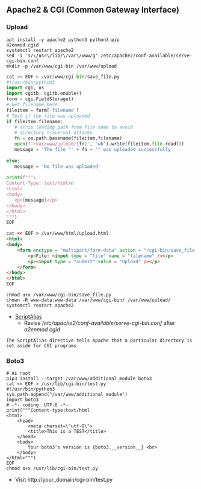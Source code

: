 ## Apache2 & CGI (Common Gateway Interface)
### Upload  
```shell
apt install -y apache2 python3 python3-pip
a2enmod cgid 
systemctl restart apache2
sed -i 's/\/usr\/lib/\/var\/www/g' /etc/apache2/conf-available/serve-cgi-bin.conf
mkdir -p /var/www/cgi-bin /var/www/upload
```
```python
cat << EOF > /var/www/cgi-bin/save_file.py
#!/usr/bin/python3
import cgi, os
import cgitb; cgitb.enable()
form = cgi.FieldStorage()
# Get filename here.
fileitem = form['filename']
# Test if the file was uploaded
if fileitem.filename:
   # strip leading path from file name to avoid
   # directory traversal attacks
   fn = os.path.basename(fileitem.filename)
   open(f'/var/www/upload/{fn}', 'wb').write(fileitem.file.read())
   message = 'The file "' + fn + '" was uploaded successfully'
 
else:
   message = 'No file was uploaded'
 
print(f"""\
Content-Type: text/html\n
<html>
<body>
   <p>{message}</p>
</body>
</html>
""")
EOF
```
```html
cat << EOF > /var/www/html/upload.html
<html>
<body>
    <form enctype = "multipart/form-data" action = "/cgi-bin/save_file.py" method = "post">
        <p>File: <input type = "file" name = "filename" /></p>
        <p><input type = "submit" value = "Upload" /></p>
    </form>
</body>
</html>
EOF
```
```shell
chmod u+x /var/www/cgi-bin/save_file.py
chown -R www-data:www-data /var/www/cgi-bin/ /var/www/upload/
systemctl restart apache2
```
* [ScriptAlias](https://httpd.apache.org/docs/2.4/howto/cgi.html) 
  * Revise <i>/etc/apache2/conf-available/serve-cgi-bin.conf</i> after <i>a2enmod cgid</i>
```
The ScriptAlias directive tells Apache that a particular directory is set aside for CGI programs
```
### Boto3
```shell
# As root
pip3 install --target /var/www/additional_module boto3
cat << EOF > /usr/lib/cgi-bin/test.py
#!/usr/bin/python3
sys.path.append("/var/www/additional_module")
import boto3 
# -*- coding: UTF-8 -*- 
print("""Content-type:text/html
<html>
    <head>
        <meta charset=\"utf-8\"> 
        <title>This is a TEST</title> 
    </head> 
    <body>
        Your boto3's version is {boto3.__version__} <br>
    </body> 
</html>""")
EOF
chmod o+x /usr/lib/cgi-bin/test.py
```
* Visit http://your_domain/cgi-bin/test.py  